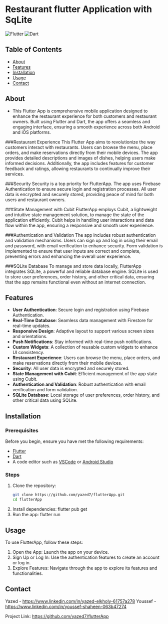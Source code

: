 # Restaurant flutter Application with SqLite

![Flutter](https://img.shields.io/badge/Flutter-02569B?style=for-the-badge&logo=flutter&logoColor=white)
![Dart](https://img.shields.io/badge/Dart-0175C2?style=for-the-badge&logo=dart&logoColor=white)

## Table of Contents

- [About](#about)
- [Features](#features)
- [Installation](#installation)
- [Usage](#usage)
- [Contact](#contact)

## About

- This Flutter App is comprehensive mobile application designed to enhance the restaurant experience for both customers and restaurant owners. Built using Flutter and Dart, the app offers a seamless and engaging interface, ensuring a smooth experience across both Android and iOS platforms.
  
###Restaurant Experience
This Flutter App aims to revolutionize the way customers interact with restaurants. Users can browse the menu, place orders, and make reservations directly from their mobile devices. The app provides detailed descriptions and images of dishes, helping users make informed decisions. Additionally, the app includes features for customer feedback and ratings, allowing restaurants to continually improve their services.

###Security
Security is a top priority for FlutterApp. The app uses Firebase Authentication to ensure secure login and registration processes. All user data is encrypted and securely stored, providing peace of mind for both users and restaurant owners.

###State Management with Cubit
FlutterApp employs Cubit, a lightweight and intuitive state management solution, to manage the state of the application efficiently. Cubit helps in handling user interactions and data flow within the app, ensuring a responsive and smooth user experience.

###Authentication and Validation
The app includes robust authentication and validation mechanisms. Users can sign up and log in using their email and password, with email verification to enhance security. Form validation is implemented to ensure that user inputs are correct and complete, preventing errors and enhancing the overall user experience.

###SQLite Database
To manage and store data locally, FlutterApp integrates SQLite, a powerful and reliable database engine. SQLite is used to store user preferences, order history, and other critical data, ensuring that the app remains functional even without an internet connection.

## Features

- **User Authentication**: Secure login and registration using Firebase Authentication.
- **Real-Time Database**: Seamless data management with Firestore for real-time updates.
- **Responsive Design**: Adaptive layout to support various screen sizes and orientations.
- **Push Notifications**: Stay informed with real-time push notifications.
- **Custom Widgets**: A collection of reusable custom widgets to enhance UI consistency.
- **Restaurant Experience**: Users can browse the menu, place orders, and make reservations directly from their mobile devices.
- **Security**: All user data is encrypted and securely stored.
- **State Management with Cubit**: Efficient management of the app state using Cubit.
- **Authentication and Validation**: Robust authentication with email verification and form validation.
- **SQLite Database**: Local storage of user preferences, order history, and other critical data using SQLite.


## Installation

### Prerequisites

Before you begin, ensure you have met the following requirements:
- [Flutter](https://flutter.dev/docs/get-started/install)
- [Dart](https://dart.dev/get-dart)
- A code editor such as [VSCode](https://code.visualstudio.com/) or [Android Studio](https://developer.android.com/studio)

### Steps

1. Clone the repository:
   ```bash
   git clone https://github.com/yazed7/flutterApp.git
   cd flutterApp
2. Install dependencies:
   flutter pub get
3. Run the app:
   flutter run

## Usage
To use FlutterApp, follow these steps:

1. Open the App: Launch the app on your device.
2. Sign Up or Log In: Use the authentication features to create an account or log in.
3. Explore Features: Navigate through the app to explore its features and functionalities.

## Contact
Yazed -   https://www.linkedin.com/in/yazed-elkholy-61757a278
Youssef - https://www.linkedin.com/in/youssef-shaheen-063b47274

Project Link: https://github.com/yazed7/flutterApp

